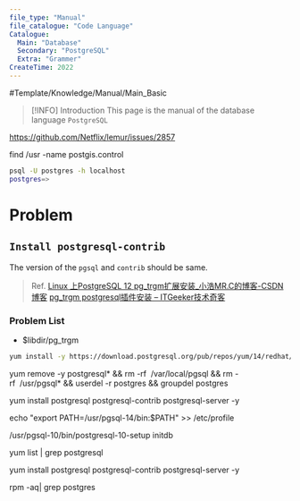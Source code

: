 ```yaml
---
file_type: "Manual" 
file_catalogue: "Code Language" 
Catalogue: 
  Main: "Database"
  Secondary: "PostgreSQL"
  Extra: "Grammer"
CreateTime: 2022
---
```


#Template/Knowledge/Manual/Main_Basic  
>[!INFO] Introduction
>This page is the manual of the database language `PostgreSQL`


https://github.com/Netflix/lemur/issues/2857

find /usr -name postgis.control


```bash
psql -U postgres -h localhost
postgres=> 
```

# Problem
## `Install postgresql-contrib`
The version of the `pgsql` and `contrib` should be same.
>Ref.
>[Linux 上PostgreSQL 12 pg_trgm扩展安装_小浩MR.C的博客-CSDN博客](https://blog.csdn.net/weixin_41070914/article/details/106670106?utm_medium=distribute.pc_relevant.none-task-blog-2~default~baidujs_utm_term~default-0-106670106-blog-107653766.pc_relevant_multi_platform_whitelistv3&spm=1001.2101.3001.4242.1&utm_relevant_index=3)
>[pg_trgm postgresql插件安装 – ITGeeker技术奇客](https://www.itgeeker.net/pg_trgm-postgresql%e6%8f%92%e4%bb%b6%e5%ae%89%e8%a3%85/)

### Problem List
- $libdir/pg_trgm

```bash
yum install -y https://download.postgresql.org/pub/repos/yum/14/redhat/rhel-7-x86_64/postgresql14-contrib-14.2-1PGDG.rhel7.x86_64.rpm --skip-broken
```
yum remove -y postgresql* && rm -rf  /var/local/pgsql && rm -rf  /usr/pgsql* && userdel -r postgres && groupdel postgres


yum install postgresql postgresql-contrib postgresql-server -y

echo "export PATH=/usr/pgsql-14/bin:$PATH" >> /etc/profile

/usr/pgsql-10/bin/postgresql-10-setup initdb


yum list | grep postgresql

yum install postgresql postgresql-contrib postgresql-server -y

rpm -aq| grep postgres